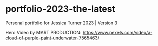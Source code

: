 # portfolio-2023-the-latest
Personal portfolio for Jessica Turner 2023 | Version 3


Hero Video by MART  PRODUCTION: https://www.pexels.com/video/a-cloud-of-purple-paint-underwater-7565463/
